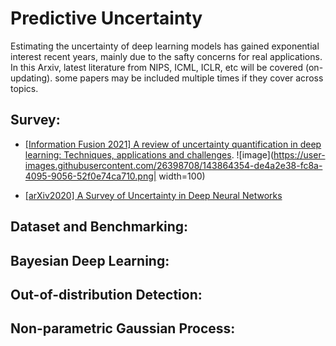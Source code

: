 # Predictive Uncertainty
Estimating the uncertainty of deep learning models has gained exponential interest recent years, mainly due to the safty concerns for real applications. 
In this Arxiv, latest literature from NIPS, ICML, ICLR, etc will be covered (on-updating). some papers may be included multiple times if they cover across topics.

## Survey:
- [[Information Fusion 2021] A review of uncertainty quantification in deep learning: Techniques, applications and challenges](https://www.sciencedirect.com/science/article/pii/S1566253521001081).
![image](https://user-images.githubusercontent.com/26398708/143864354-de4a2e38-fc8a-4095-9056-52f0e74ca710.png| width=100)

- [[arXiv2020] A Survey of Uncertainty in Deep Neural Networks](https://arxiv.org/abs/2107.03342)




## Dataset and Benchmarking:


## Bayesian Deep Learning:


## Out-of-distribution Detection: 



## Non-parametric Gaussian Process:


